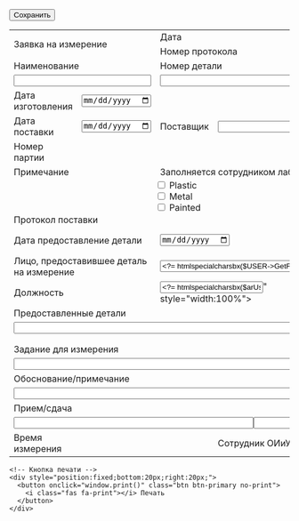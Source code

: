 <form method="POST">
    <?= bitrix_sessid_post() ?>
    <button type="submit" name="save_template">Сохранить</button>
    <table class="form">
      <tbody>
        <tr>
          <td rowspan="2" colspan="2">Заявка на измерение</td>
          <td colspan="2">Дата</td>
          <td colspan="2"><? echo date("d.m.y"); ?></td>
        </tr>
        <tr>
          <td colspan="2">Номер протокола</td>
          <td colspan="2"><? echo $title['title']; ?>-<? echo date("Y"); ?>-id</td>
        </tr>
        <tr>
          <td colspan="2">Наименование</td>
          <td colspan="2">Номер детали</td>
          <td colspan="2">Дата предоставления на замер</td>
        </tr>
        <tr>
          <td colspan="2">
            <input type="text" id="field2" name="name_izd" style="width: 100%">
            <div id="suggestions2" class="suggestions"></div>
          </td>
          <td colspan="2">
            <input type="text" id="field1" name="id_i" style="width: 100%">
            <div id="suggestions1" class="suggestions"></div>
          </td>
          <td colspan="2"></td>
        </tr>
        <tr>
          <td>Дата изготовления</td>
          <td><input type="date" id="date_man" name="date_man"></td>
          <td rowspan="3">Поставщик</td>
          <td rowspan="3"><input type="text" id="COUNTRY" name="country"></td>
          <td rowspan="3">Количество</td>
          <td rowspan="3"><input type="text" id="count_detail" name="count_detail"></td>
        </tr>
        <tr>
          <td>Дата поставки</td>
          <td><input type="date" id="date_del" name="date_del"></td>
        </tr>
        <tr>
          <td>Номер партии</td><td>&nbsp;</td>
        </tr>
        <tr>
          <td colspan="2">Примечание</td>
          <td colspan="4">Заполняется сотрудником лаборатории</td>
        </tr>
        <tr>
          <td colspan="2">&nbsp;</td>
          <td colspan="4" style="padding:0">
            <div style="display:flex;margin:0">
              <div style="width:50%;display:flex;flex-direction:column">
                <label><input type="checkbox" name="material1" value="Plastic"> Plastic</label>
                <label><input type="checkbox" name="material2" value="Metal"> Metal</label>
                <label><input type="checkbox" name="material3" value="Painted"> Painted</label>
              </div>
              <div style="width:50%;display:flex;flex-direction:column">
                <label><input type="checkbox" name="processing1" value="Zeiss"> Zeiss</label>
                <label><input type="checkbox" name="processing2" value="LaserTracer"> LaserTracer</label>
              </div>
            </div>
          </td>
        </tr>
        <tr><td colspan="6">Протокол поставки</td></tr>
        <tr>
          <td colspan="2">Дата предоставление детали</td>
          <td colspan="2"><input type="date" id="date_detail" name="date_detail"></td>
          <td>Цех/отдел</td>
          <td><input type="text" id="WORK_DEPARTMENT" name="WORK_DEPARTMENT" readonly="" value="<? $arUser = CUser::GetByID($USER->GetId())->Fetch(); echo htmlspecialcharsbx($arUser["WORK_DEPARTMENT"]); ?>"></td>
        </tr>
        <tr>
          <td colspan="2">Лицо, предоставившее деталь на измерение</td>
          <td colspan="2"><input type="text" name="full_name" readonly
             value="<?= htmlspecialcharsbx($USER->GetFullName()) ?>" style="width:100%"></td>
          <td>Тел.</td>
          <td><input type="text" name="personal_phone"
             value="<?= htmlspecialcharsbx($arUser["PERSONAL_PHONE"]) ?>"></td>
        </tr>
        <tr>
          <td colspan="2">Должность</td>
          <td colspan="2"><input type="text" name="work_position" readonly = ""value="<?= htmlspecialcharsbx($arUser["WORK_POSITION"]) ?>" style="width:100%"></td>
          <td>Тел. рабочий</td>
          <td><input type="text" name="work_phone" readonly = "" value="<?= htmlspecialcharsbx($arUser["WORK_PHONE"]) ?>"></td>
        </tr>
        <tr><td colspan="6">Предоставленные детали</td></tr>
        <tr>
          <td colspan="4"><input type="text" readonly style= "width:100%" ></td>
          <td><input type="text" readonly style="width:100%"></td>
          <td><input type="text" id="VIN" name="VIN"></td>
        </tr>
        <tr><td colspan="4"></td><td></td><td></td></tr>
        <tr><td colspan="4"></td><td></td><td></td></tr>
        <tr><td colspan="6">Задание для измерения</td></tr>
        <tr><td colspan="6"><input type="text" name="task" style="width:100%"></td></tr>
        <tr><td colspan="6">Обоснование/примечание</td></tr>
        <tr><td colspan="6"><input type="text" name="note" style="width:100%"></td></tr>
        <tr><td colspan="6">Прием/сдача</td></tr>
        <tr>
          <td colspan="6" class="td-col">
            <div style="display:flex">
              <input type="text" name="accept" style="width:50%">
              <input type="text" name="handover" style="width:50%">
            </div>
          </td>
        </tr>
        <tr>
          <td>Время измерения</td><td colspan="2"></td>
          <td colspan="2">Сотрудник ОИиУК</td><td>Подпись</td>
        </tr>
      </tbody>
    </table>

    <!-- Кнопка печати -->
    <div style="position:fixed;bottom:20px;right:20px;">
      <button onclick="window.print()" class="btn btn-primary no-print">
        <i class="fas fa-print"></i> Печать
      </button>
    </div>
</form>
